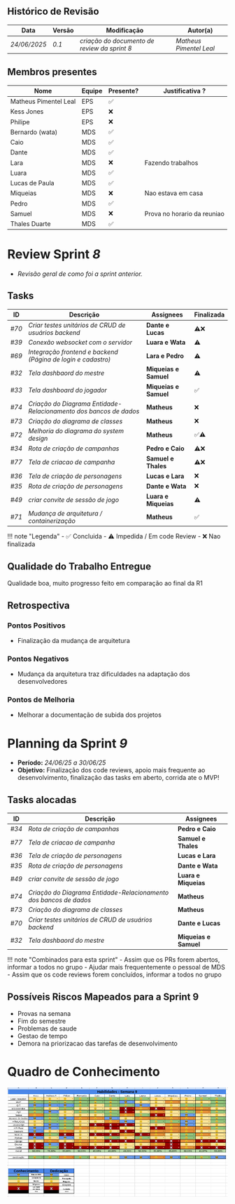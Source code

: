 
## Histórico de Revisão
| Data         | Versão | Modificação                                  | Autor(a)                |
| ------------ | ------ | -------------------------------------------- | ----------------------- |
| _24/06/2025_ | _0.1_  | _criação do documento de review da sprint 8_ | _Matheus Pimentel Leal_ |

## Membros presentes
| Nome                  | Equipe | Presente? | Justificativa ?             |
| --------------------- | ------ | --------- | --------------------------- |
| Matheus Pimentel Leal | EPS    | ✅         |                             |
| Kess Jones            | EPS    | ❌         |                             |
| Philipe               | EPS    | ❌         |                             |
| Bernardo (wata)       | MDS    | ✅         |                             |
| Caio                  | MDS    | ✅         |                             |
| Dante                 | MDS    | ✅         |                             |
| Lara                  | MDS    | ❌         | Fazendo trabalhos           |
| Luara                 | MDS    | ✅         |                             |
| Lucas de Paula        | MDS    | ✅         |                             |
| Miqueias              | MDS    | ❌         | Nao estava em casa          |
| Pedro                 | MDS    | ✅         |                             |
| Samuel                | MDS    | ❌         | Prova no horario da reuniao |
| Thales Duarte         | MDS    | ✅         |                             |

# Review Sprint _8_
- _Revisão geral de como foi a sprint anterior._

## Tasks
| ID    | Descrição                                                         | Assignees             | Finalizada |
| ----- | ----------------------------------------------------------------- | --------------------- | ---------- |
| _#70_ | _Criar testes unitários de CRUD de usuários backend_              | **Dante e Lucas**     | ⚠️❌        |
| _#39_ | _Conexão websocket com o servidor_                                | **Luara e Wata**      | ⚠️         |
| _#69_ | _Integração frontend e backend (Página de login e cadastro)_      | **Lara e Pedro**      | ⚠️         |
| _#32_ | _Tela dashbaord do mestre_                                        | **Miqueias e Samuel** | ⚠️         |
| _#33_ | _Tela dashboard do jogador_                                       | **Miqueias e Samuel** | ✅          |
| _#74_ | _Criação do Diagrama Entidade-Relacionamento dos bancos de dados_ | **Matheus**           | ❌          |
| _#73_ | _Criação do diagrama de classes_                                  | **Matheus**           | ❌          |
| _#72_ | _Melhoria do diagrama do system design_                           | **Matheus**           | ✅⚠️        |
| _#34_ | _Rota de criação de campanhas_                                    | **Pedro e Caio**      | ⚠️❌        |
| _#77_ | _Tela de criacao de campanha_                                     | **Samuel e Thales**   | ⚠️❌        |
| _#36_ | _Tela de criação de personagens_                                  | **Lucas e Lara**      | ❌          |
| _#35_ | _Rota de criação de personagens_                                  | **Dante e Wata**      | ❌          |
| _#49_ | _criar convite de sessão de jogo_                                 | **Luara e Miqueias**  | ⚠️         |
| _#71_ | _Mudança de arquitetura / containerização_                        | **Matheus**           | ✅          |


!!! note "Legenda"
    - ✅ Concluida
    - ⚠️ Impedida / Em code Review
    - ❌ Nao finalizada

## Qualidade do Trabalho Entregue
Qualidade boa, muito progresso feito em comparação ao final da R1

## Retrospectiva
### Pontos Positivos
- Finalização da mudança de arquitetura

### Pontos Negativos
- Mudança da arquitetura traz dificuldades na adaptação dos desenvolvedores

### Pontos de Melhoria
- Melhorar a documentação de subida dos projetos

# Planning da Sprint _9_
- **Período:** _24/06/25 a 30/06/25_
- **Objetivo:** Finalização dos code reviews, apoio mais frequente ao desenvolvimento, finalização das tasks em aberto, corrida ate o MVP!

## Tasks alocadas
| ID    | Descrição                                                         | Assignees             |
| ----- | ----------------------------------------------------------------- | --------------------- |
| _#34_ | _Rota de criação de campanhas_                                    | **Pedro e Caio**      |
| _#77_ | _Tela de criacao de campanha_                                     | **Samuel e Thales**   |
| _#36_ | _Tela de criação de personagens_                                  | **Lucas e Lara**      |
| _#35_ | _Rota de criação de personagens_                                  | **Dante e Wata**      |
| _#49_ | _criar convite de sessão de jogo_                                 | **Luara e Miqueias**  |
| _#74_ | _Criação do Diagrama Entidade-Relacionamento dos bancos de dados_ | **Matheus**           |
| _#73_ | _Criação do diagrama de classes_                                  | **Matheus**           |
| _#70_ | _Criar testes unitários de CRUD de usuários backend_              | **Dante e Lucas**     |
| _#32_ | _Tela dashbaord do mestre_                                        | **Miqueias e Samuel** |


!!! note "Combinados para esta sprint"
    - Assim que os PRs forem abertos, informar a todos no grupo
    - Ajudar mais frequentemente o pessoal de MDS
    - Assim que os code reviews forem concluídos, informar a todos no grupo

## Possíveis Riscos Mapeados para a Sprint 9
- Provas na semana
- Fim do semestre
- Problemas de saude
- Gestao de tempo
- Demora na priorizacao das tarefas de desenvolvimento

# Quadro de Conhecimento

[//]: <> (Anexar aqui o quadro de conhecimento atualizado e remover o comentário)
![Quadro de conhecimento](./assets/quadro-conhecimento-sprint9.png)
